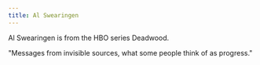 ```yaml
---
title: Al Swearingen
---
```

Al Swearingen is from the HBO series Deadwood.

"Messages from invisible sources, what some people think of as progress."
